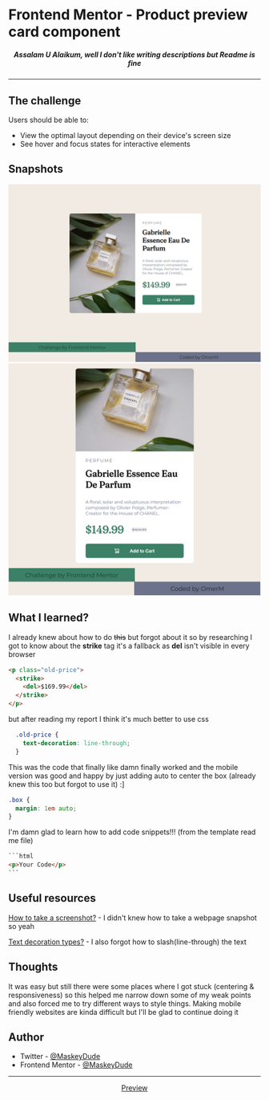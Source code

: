 # Frontend Mentor - Product preview card component

<h5 align="center">Assalam U Alaikum, well I don't like writing descriptions but Readme is fine</h5>
<hr>

## The challenge

Users should be able to:

- View the optimal layout depending on their device's screen size
- See hover and focus states for interactive elements

## Snapshots

![](img/screenshot-desktop.png)
![](img/screenshot-mobile.png)

## What I learned?

I already knew about how to do <strike><del>this</del></strike> but forgot about it so by researching I got to know about the <strong>strike</strong> tag it's a fallback as <strong>del</strong> isn't visible in every browser

```html
<p class="old-price">
  <strike>
    <del>$169.99</del>
  </strike>
</p>
```

but after reading my report I think it's much better to use css

```css
  .old-price {
    text-decoration: line-through;
  }
```

This was the code that finally like damn finally worked and the mobile version was good and happy by just adding auto to center the box (already knew this too but forgot to use it) :]

```css
.box {
  margin: 1em auto;
}
```

I'm damn glad to learn how to add code snippets!!! (from the template read me file)

````html
```html
<p>Your Code</p>
```
````

## Useful resources

[How to take a screenshot?](https://www.makeuseof.com/how-to-full-page-screenshot-chrome-firefox/) - I didn't knew how to take a webpage snapshot so yeah

[Text decoration types?](https://www.w3schools.com/cssref/pr_text_text-decoration.asp) - I also forgot how to slash(line-through) the text

## Thoughts

It was easy but still there were some places where I got stuck (centering & responsiveness) so this helped me narrow down some of my weak points and also forced me to try different ways to style things. Making mobile friendly websites are kinda difficult but I'll be glad to continue doing it

## Author

- Twitter - [@MaskeyDude](https://www.twitter.com/MaskeyDude)
- Frontend Mentor - [@MaskeyDude](https://www.frontendmentor.io/profile/MaskeyDude)

<hr>
<div align="center">
<a href="https://maskeydude.github.io/product-preview-card-component/" target="_blank">Preview</a>
</div>
